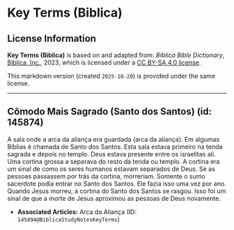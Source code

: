 # Key Terms (Biblica)

## License Information

**Key Terms (Biblica)** is based on and adapted from: _Biblica Bible Dictionary_, [Biblica, Inc.](https://www.biblica.com/), 2023, which is licensed under a [CC BY-SA 4.0 license](https://creativecommons.org/licenses/by-sa/4.0/legalcode.en).

This markdown version (created `2025-10-20`) is provided under the same license.



--------------------------------

## Cômodo Mais Sagrado (Santo dos Santos) (id: 145874)

A sala onde a arca da aliança era guardada (arca da aliança). Em algumas Bíblias é chamada de Santo dos Santos. Esta sala estava primeiro na tenda sagrada e depois no templo. Deus estava presente entre os israelitas ali. Uma cortina grossa a separava do resto da tenda ou templo. A cortina era um sinal de como os seres humanos estavam separados de Deus. Se as pessoas passassem por trás da cortina, morreriam. Somente o sumo sacerdote podia entrar no Santo dos Santos. Ele fazia isso uma vez por ano. Quando Jesus morreu, a cortina do Santo dos Santos se rasgou. Isso foi um sinal de que a morte de Jesus aproximou as pessoas de Deus novamente.

* **Associated Articles:** Arca da Aliança (ID: `145894@BiblicaStudyNotesKeyTerms`)

